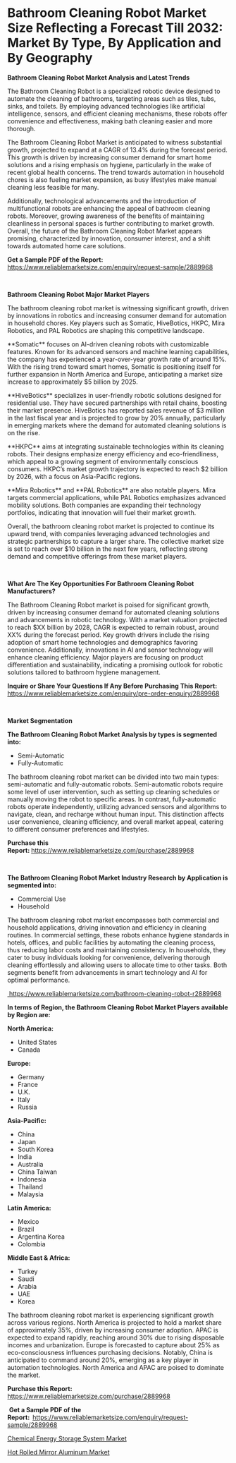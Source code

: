 <p><h1>Bathroom Cleaning Robot Market Size Reflecting a Forecast Till 2032: Market By Type, By Application and By Geography</h1></p><p><strong>Bathroom Cleaning Robot Market Analysis and Latest Trends</strong></p>
<p><p>The Bathroom Cleaning Robot is a specialized robotic device designed to automate the cleaning of bathrooms, targeting areas such as tiles, tubs, sinks, and toilets. By employing advanced technologies like artificial intelligence, sensors, and efficient cleaning mechanisms, these robots offer convenience and effectiveness, making bath cleaning easier and more thorough.</p><p>The Bathroom Cleaning Robot Market is anticipated to witness substantial growth, projected to expand at a CAGR of 13.4% during the forecast period. This growth is driven by increasing consumer demand for smart home solutions and a rising emphasis on hygiene, particularly in the wake of recent global health concerns. The trend towards automation in household chores is also fueling market expansion, as busy lifestyles make manual cleaning less feasible for many.</p><p>Additionally, technological advancements and the introduction of multifunctional robots are enhancing the appeal of bathroom cleaning robots. Moreover, growing awareness of the benefits of maintaining cleanliness in personal spaces is further contributing to market growth. Overall, the future of the Bathroom Cleaning Robot Market appears promising, characterized by innovation, consumer interest, and a shift towards automated home care solutions.</p></p>
<p><strong>Get a Sample PDF of the Report:&nbsp;</strong> <a href="https://www.reliablemarketsize.com/enquiry/request-sample/2889968?utm_campaign=2176&utm_medium=2&utm_source=Github&utm_content=ia&utm_term=14032025&utm_id=bathroom-cleaning-robot">https://www.reliablemarketsize.com/enquiry/request-sample/2889968</a></p>
<p>&nbsp;</p>
<p><strong>Bathroom Cleaning Robot Major Market Players</strong></p>
<p><p>The bathroom cleaning robot market is witnessing significant growth, driven by innovations in robotics and increasing consumer demand for automation in household chores. Key players such as Somatic, HiveBotics, HKPC, Mira Robotics, and PAL Robotics are shaping this competitive landscape.</p><p>**Somatic** focuses on AI-driven cleaning robots with customizable features. Known for its advanced sensors and machine learning capabilities, the company has experienced a year-over-year growth rate of around 15%. With the rising trend toward smart homes, Somatic is positioning itself for further expansion in North America and Europe, anticipating a market size increase to approximately $5 billion by 2025.</p><p>**HiveBotics** specializes in user-friendly robotic solutions designed for residential use. They have secured partnerships with retail chains, boosting their market presence. HiveBotics has reported sales revenue of $3 million in the last fiscal year and is projected to grow by 20% annually, particularly in emerging markets where the demand for automated cleaning solutions is on the rise.</p><p>**HKPC** aims at integrating sustainable technologies within its cleaning robots. Their designs emphasize energy efficiency and eco-friendliness, which appeal to a growing segment of environmentally conscious consumers. HKPC’s market growth trajectory is expected to reach $2 billion by 2026, with a focus on Asia-Pacific regions.</p><p>**Mira Robotics** and **PAL Robotics** are also notable players. Mira targets commercial applications, while PAL Robotics emphasizes advanced mobility solutions. Both companies are expanding their technology portfolios, indicating that innovation will fuel their market growth.</p><p>Overall, the bathroom cleaning robot market is projected to continue its upward trend, with companies leveraging advanced technologies and strategic partnerships to capture a larger share. The collective market size is set to reach over $10 billion in the next few years, reflecting strong demand and competitive offerings from these market players.</p></p>
<p>&nbsp;</p>
<p><strong>What Are The Key Opportunities For Bathroom Cleaning Robot Manufacturers?</strong></p>
<p><p>The Bathroom Cleaning Robot market is poised for significant growth, driven by increasing consumer demand for automated cleaning solutions and advancements in robotic technology. With a market valuation projected to reach $XX billion by 2028, CAGR is expected to remain robust, around XX% during the forecast period. Key growth drivers include the rising adoption of smart home technologies and demographics favoring convenience. Additionally, innovations in AI and sensor technology will enhance cleaning efficiency. Major players are focusing on product differentiation and sustainability, indicating a promising outlook for robotic solutions tailored to bathroom hygiene management.</p></p>
<p><strong>Inquire or Share Your Questions If Any Before Purchasing This Report:</strong> <a href="https://www.reliablemarketsize.com/enquiry/pre-order-enquiry/2889968?utm_campaign=2176&utm_medium=2&utm_source=Github&utm_content=ia&utm_term=14032025&utm_id=bathroom-cleaning-robot">https://www.reliablemarketsize.com/enquiry/pre-order-enquiry/2889968</a></p>
<p>&nbsp;</p>
<p><strong>Market Segmentation</strong></p>
<p><strong>The Bathroom Cleaning Robot Market Analysis by types is segmented into:</strong></p>
<p><ul><li>Semi-Automatic</li><li>Fully-Automatic</li></ul></p>
<p><p>The bathroom cleaning robot market can be divided into two main types: semi-automatic and fully-automatic robots. Semi-automatic robots require some level of user intervention, such as setting up cleaning schedules or manually moving the robot to specific areas. In contrast, fully-automatic robots operate independently, utilizing advanced sensors and algorithms to navigate, clean, and recharge without human input. This distinction affects user convenience, cleaning efficiency, and overall market appeal, catering to different consumer preferences and lifestyles.</p></p>
<p><strong>Purchase this Report:&nbsp;</strong><a href="https://www.reliablemarketsize.com/purchase/2889968?utm_campaign=2176&utm_medium=2&utm_source=Github&utm_content=ia&utm_term=14032025&utm_id=bathroom-cleaning-robot">https://www.reliablemarketsize.com/purchase/2889968</a></p>
<p>&nbsp;</p>
<p><strong>The Bathroom Cleaning Robot Market Industry Research by Application is segmented into:</strong></p>
<p><ul><li>Commercial Use</li><li>Household</li></ul></p>
<p><p>The bathroom cleaning robot market encompasses both commercial and household applications, driving innovation and efficiency in cleaning routines. In commercial settings, these robots enhance hygiene standards in hotels, offices, and public facilities by automating the cleaning process, thus reducing labor costs and maintaining consistency. In households, they cater to busy individuals looking for convenience, delivering thorough cleaning effortlessly and allowing users to allocate time to other tasks. Both segments benefit from advancements in smart technology and AI for optimal performance.</p></p>
<p><a href="https://www.reliablemarketsize.com/bathroom-cleaning-robot-r2889968?utm_campaign=2176&utm_medium=2&utm_source=Github&utm_content=ia&utm_term=14032025&utm_id=bathroom-cleaning-robot">&nbsp;https://www.reliablemarketsize.com/bathroom-cleaning-robot-r2889968</a></p>
<p><strong>In terms of Region, the Bathroom Cleaning Robot Market Players available by Region are:</strong></p>
<p>
    <p> <strong> North America: </strong>
        <ul>
            <li>United States</li>
            <li>Canada</li>
        </ul>
        </p> 
    <p> <strong> Europe: </strong>
        <ul>
            <li>Germany</li>
            <li>France</li>
            <li>U.K.</li>
            <li>Italy</li>
            <li>Russia</li>
        </ul>
        </p> 
    <p> <strong> Asia-Pacific: </strong>
        <ul>
            <li>China</li>
            <li>Japan</li>
            <li>South Korea</li>
            <li>India</li>
            <li>Australia</li>
            <li>China Taiwan</li>
            <li>Indonesia</li>
            <li>Thailand</li>
            <li>Malaysia</li>
        </ul>
        </p> 
    <p> <strong> Latin America: </strong>
        <ul>
            <li>Mexico</li>
            <li>Brazil</li>
            <li>Argentina Korea</li>
            <li>Colombia</li>
        </ul>
        </p> 
    <p> <strong> Middle East & Africa: </strong>
        <ul>
            <li>Turkey</li>
            <li>Saudi</li>
            <li>Arabia</li>
            <li>UAE</li>
            <li>Korea</li>
        </ul>
    </p>
    </p>
<p><p>The bathroom cleaning robot market is experiencing significant growth across various regions. North America is projected to hold a market share of approximately 35%, driven by increasing consumer adoption. APAC is expected to expand rapidly, reaching around 30% due to rising disposable incomes and urbanization. Europe is forecasted to capture about 25% as eco-consciousness influences purchasing decisions. Notably, China is anticipated to command around 20%, emerging as a key player in automation technologies. North America and APAC are poised to dominate the market.</p></p>
<p><strong>Purchase this Report: </strong><a href="https://www.reliablemarketsize.com/purchase/2889968?utm_campaign=2176&utm_medium=2&utm_source=Github&utm_content=ia&utm_term=14032025&utm_id=bathroom-cleaning-robot">https://www.reliablemarketsize.com/purchase/2889968</a></p>
<p>&nbsp;<strong>Get a Sample PDF of the Report:&nbsp;&nbsp;</strong><a href="https://www.reliablemarketsize.com/enquiry/request-sample/2889968?utm_campaign=2176&utm_medium=2&utm_source=Github&utm_content=ia&utm_term=14032025&utm_id=bathroom-cleaning-robot">https://www.reliablemarketsize.com/enquiry/request-sample/2889968</a></p>
<p><strong></strong></p>
<p><p><a href="https://github.com/santosh758595/Market-Research-Report-List-7/blob/main/chemical-energy-storage-system-market.md?utm_campaign=2176&utm_medium=2&utm_source=Github&utm_content=ia&utm_term=14032025&utm_id=bathroom-cleaning-robot">Chemical Energy Storage System Market</a></p><p><a href="https://github.com/elizabethdagraca/Market-Research-Report-List-5/blob/main/hot-rolled-mirror-aluminum-market.md?utm_campaign=2176&utm_medium=2&utm_source=Github&utm_content=ia&utm_term=14032025&utm_id=bathroom-cleaning-robot">Hot Rolled Mirror Aluminum Market</a></p></p>
